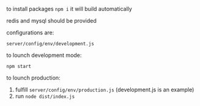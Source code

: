 to install packages
`npm i` 
it will build automatically

redis and mysql should be provided

configurations are:

`server/config/env/development.js`

to lounch development mode:

`npm start`

to lounch production:

1) fulfill `server/config/env/production.js`    (development.js is an example)
2) run `node dist/index.js`